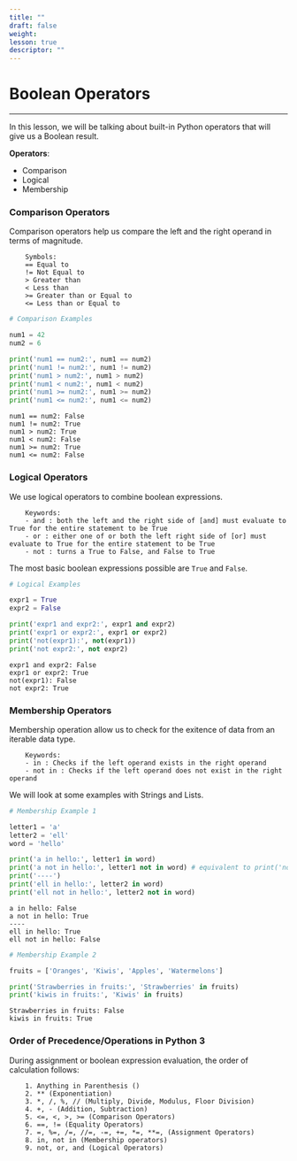 ```yaml
---
title: ""
draft: false
weight:
lesson: true
descriptor: ""
---
```


# Boolean Operators
---

In this lesson, we will be talking about built-in Python operators that will give us a Boolean result.

__Operators__:
- Comparison
- Logical
- Membership

### Comparison Operators

Comparison operators help us compare the left and the right operand in terms of magnitude. 

```
    Symbols:
    == Equal to
    != Not Equal to
    > Greater than
    < Less than
    >= Greater than or Equal to
    <= Less than or Equal to
```


```python
# Comparison Examples

num1 = 42
num2 = 6

print('num1 == num2:', num1 == num2)
print('num1 != num2:', num1 != num2)
print('num1 > num2:', num1 > num2)
print('num1 < num2:', num1 < num2)
print('num1 >= num2:', num1 >= num2)
print('num1 <= num2:', num1 <= num2)
```

    num1 == num2: False
    num1 != num2: True
    num1 > num2: True
    num1 < num2: False
    num1 >= num2: True
    num1 <= num2: False


### Logical Operators

We use logical operators to combine boolean expressions.

```
    Keywords:
    - and : both the left and the right side of [and] must evaluate to True for the entire statement to be True
    - or : either one of or both the left right side of [or] must evaluate to True for the entire statement to be True
    - not : turns a True to False, and False to True
```

The most basic boolean expressions possible are ```True``` and ```False```.


```python
# Logical Examples

expr1 = True
expr2 = False

print('expr1 and expr2:', expr1 and expr2)
print('expr1 or expr2:', expr1 or expr2)
print('not(expr1):', not(expr1))
print('not expr2:', not expr2)
```

    expr1 and expr2: False
    expr1 or expr2: True
    not(expr1): False
    not expr2: True


### Membership Operators

Membership operation allow us to check for the exitence of data from an iterable data type.

```
    Keywords:
    - in : Checks if the left operand exists in the right operand
    - not in : Checks if the left operand does not exist in the right operand
```

We will look at some examples with Strings and Lists.


```python
# Membership Example 1

letter1 = 'a'
letter2 = 'ell'
word = 'hello'

print('a in hello:', letter1 in word)
print('a not in hello:', letter1 not in word) # equivalent to print('not (a in hello)', not (letter1 in word))
print('----')
print('ell in hello:', letter2 in word)
print('ell not in hello:', letter2 not in word)
```

    a in hello: False
    a not in hello: True
    ----
    ell in hello: True
    ell not in hello: False



```python
# Membership Example 2

fruits = ['Oranges', 'Kiwis', 'Apples', 'Watermelons']

print('Strawberries in fruits:', 'Strawberries' in fruits)
print('kiwis in fruits:', 'Kiwis' in fruits)
```

    Strawberries in fruits: False
    kiwis in fruits: True


### Order of Precedence/Operations in Python 3

During assignment or boolean expression evaluation, the order of calculation follows:
```
    1. Anything in Parenthesis ()
    2. ** (Exponentiation)
    3. *, /, %, // (Multiply, Divide, Modulus, Floor Division)
    4. +, - (Addition, Subtraction)
    5. <=, <, >, >= (Comparison Operators)
    6. ==, != (Equality Operators)
    7. =, %=, /=, //=, -=, +=, *=, **=, (Assignment Operators)
    8. in, not in (Membership operators)
    9. not, or, and (Logical Operators)
```
